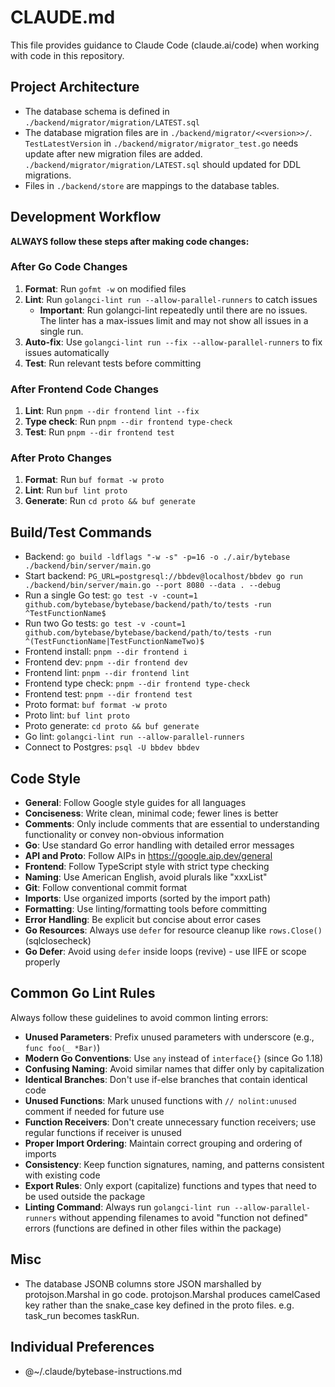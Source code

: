 # CLAUDE.md

This file provides guidance to Claude Code (claude.ai/code) when working with code in this repository.

## Project Architecture
- The database schema is defined in `./backend/migrator/migration/LATEST.sql`
- The database migration files are in `./backend/migrator/<<version>>/`. `TestLatestVersion` in `./backend/migrator/migrator_test.go` needs update after new migration files are added. `./backend/migrator/migration/LATEST.sql` should updated for DDL migrations.
- Files in `./backend/store` are mappings to the database tables.

## Development Workflow
**ALWAYS follow these steps after making code changes:**

### After Go Code Changes
1. **Format**: Run `gofmt -w` on modified files
2. **Lint**: Run `golangci-lint run --allow-parallel-runners` to catch issues
   - **Important**: Run golangci-lint repeatedly until there are no issues. The linter has a max-issues limit and may not show all issues in a single run.
3. **Auto-fix**: Use `golangci-lint run --fix --allow-parallel-runners` to fix issues automatically
4. **Test**: Run relevant tests before committing

### After Frontend Code Changes
1. **Lint**: Run `pnpm --dir frontend lint --fix`
2. **Type check**: Run `pnpm --dir frontend type-check`
3. **Test**: Run `pnpm --dir frontend test`

### After Proto Changes
1. **Format**: Run `buf format -w proto`
2. **Lint**: Run `buf lint proto`
3. **Generate**: Run `cd proto && buf generate`

## Build/Test Commands
- Backend: `go build -ldflags "-w -s" -p=16 -o ./.air/bytebase ./backend/bin/server/main.go`
- Start backend: `PG_URL=postgresql://bbdev@localhost/bbdev go run ./backend/bin/server/main.go --port 8080 --data . --debug`
- Run a single Go test: `go test -v -count=1 github.com/bytebase/bytebase/backend/path/to/tests -run ^TestFunctionName$`
- Run two Go tests: `go test -v -count=1 github.com/bytebase/bytebase/backend/path/to/tests -run ^(TestFunctionName|TestFunctionNameTwo)$`
- Frontend install: `pnpm --dir frontend i`
- Frontend dev: `pnpm --dir frontend dev`
- Frontend lint: `pnpm --dir frontend lint`
- Frontend type check: `pnpm --dir frontend type-check`
- Frontend test: `pnpm --dir frontend test`
- Proto format: `buf format -w proto`
- Proto lint: `buf lint proto`
- Proto generate: `cd proto && buf generate`
- Go lint: `golangci-lint run --allow-parallel-runners`
- Connect to Postgres: `psql -U bbdev bbdev`

## Code Style
- **General**: Follow Google style guides for all languages
- **Conciseness**: Write clean, minimal code; fewer lines is better
- **Comments**: Only include comments that are essential to understanding functionality or convey non-obvious information
- **Go**: Use standard Go error handling with detailed error messages
- **API and Proto**: Follow AIPs in https://google.aip.dev/general
- **Frontend**: Follow TypeScript style with strict type checking
- **Naming**: Use American English, avoid plurals like "xxxList"
- **Git**: Follow conventional commit format
- **Imports**: Use organized imports (sorted by the import path)
- **Formatting**: Use linting/formatting tools before committing
- **Error Handling**: Be explicit but concise about error cases
- **Go Resources**: Always use `defer` for resource cleanup like `rows.Close()` (sqlclosecheck)
- **Go Defer**: Avoid using `defer` inside loops (revive) - use IIFE or scope properly

## Common Go Lint Rules
Always follow these guidelines to avoid common linting errors:

- **Unused Parameters**: Prefix unused parameters with underscore (e.g., `func foo(_ *Bar)`)
- **Modern Go Conventions**: Use `any` instead of `interface{}` (since Go 1.18)
- **Confusing Naming**: Avoid similar names that differ only by capitalization
- **Identical Branches**: Don't use if-else branches that contain identical code
- **Unused Functions**: Mark unused functions with `// nolint:unused` comment if needed for future use
- **Function Receivers**: Don't create unnecessary function receivers; use regular functions if receiver is unused
- **Proper Import Ordering**: Maintain correct grouping and ordering of imports
- **Consistency**: Keep function signatures, naming, and patterns consistent with existing code
- **Export Rules**: Only export (capitalize) functions and types that need to be used outside the package
- **Linting Command**: Always run `golangci-lint run --allow-parallel-runners` without appending filenames to avoid "function not defined" errors (functions are defined in other files within the package)

## Misc

- The database JSONB columns store JSON marshalled by protojson.Marshal in go code. protojson.Marshal produces camelCased key rather than the snake_case key defined in the proto files. e.g. task_run becomes taskRun.

## Individual Preferences

- @~/.claude/bytebase-instructions.md
